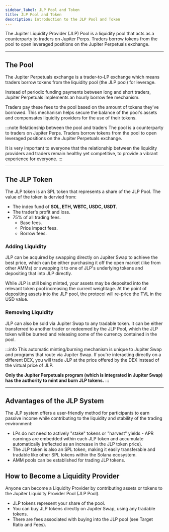 ```yaml
---
sidebar_label: JLP Pool and Token
title: JLP Pool and Token
description: Introduction to the JLP Pool and Token
---
```


<head>
    <title>JLP Pool and Token</title>
    <meta name="twitter:card" content="summary" />
</head>

The Jupiter Liquidity Provider (JLP) Pool is a liquidity pool that acts as a counterparty to traders on Jupiter Perps. Traders borrow tokens from the pool to open leveraged positions on the Jupiter Perpetuals exchange.

---

## The Pool

The Jupiter Perpetuals exchange is a trader-to-LP exchange which means traders borrow tokens from the liquidity pool (the JLP pool) for leverage.

Instead of periodic funding payments between long and short traders, Jupiter Perpetuals implements an hourly borrow fee mechanism.

Traders pay these fees to the pool based on the amount of tokens they've borrowed. This mechanism helps secure the balance of the pool's assets and compensates liquidity providers for the use of their tokens.

:::note Relationship between the pool and traders
The pool is a counterparty to traders on Jupiter Perps. Traders borrow tokens from the pool to open leveraged positions on the Jupiter Perpetuals exchange.

It is very important to everyone that the relationship between the liquidity providers and traders remain healthy yet competitive, to provide a vibrant experience for everyone.
:::

---

## The JLP Token

The JLP token is an SPL token that represents a share of the JLP Pool. The value of the token is dervied from:

- The index fund of **SOL, ETH, WBTC, USDC, USDT**.
- The trader's profit and loss.
- 75% of all trading fees.
    - Base fees.
    - Price impact fees.
    - Borrow fees.

### Adding Liquidity

JLP can be acquired by swapping directly on Jupiter Swap to achieve the best price, which can be either purchasing it off the open market (like from other AMMs) or swapping it to one of JLP's underlying tokens and depositing that into JLP directly.

While JLP is still being minted, your assets may be deposited into the relevant token pool increasing the current weightage. At the point of depositing assets into the JLP pool, the protocol will re-price the TVL in the USD value.

### Removing Liquidity

JLP can also be sold via Jupiter Swap to any tradable token. It can be either transferred to another trader or redeemed by the JLP Pool, which the JLP token will be burned and releasing some of the currency contained in the pool.

:::info
This automatic minting/burning mechanism is unique to Jupiter Swap and programs that route via Jupiter Swap. If you're interacting directly on a different DEX, you will trade JLP at the price offered by the DEX instead of the virtual price of JLP.

**Only the Jupiter Perpetuals program (which is integrated in Jupiter Swap) has the authority to mint and burn JLP tokens.**
:::

---

## Advantages of the JLP System

The JLP system offers a user-friendly method for participants to earn passive income while contributing to the liquidity and stability of the trading environment:

- LPs do not need to actively "stake" tokens or "harvest" yields - APR earnings are embedded within each JLP token and accumulate automatically (reflected as an increase in the JLP token price).
- The JLP token is also an SPL token, making it easily transferable and tradable like other SPL tokens within the Solana ecosystem.
- AMM pools can be established for trading JLP tokens.

## How to Become a Liquidity Provider

Anyone can become a Liquidity Provider by contributing assets or tokens to the Jupiter Liquidity Provider Pool (JLP Pool).

- JLP tokens represent your share of the pool.
- You can buy JLP tokens directly on Jupiter Swap, using any tradable tokens.
- There are fees associated with buying into the JLP pool (see Target Ratio and Fees).
